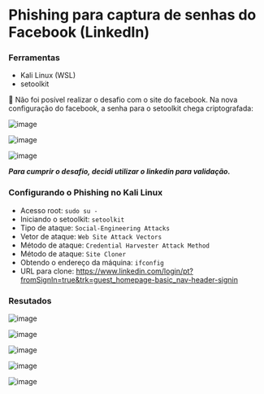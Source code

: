 # Phishing para captura de senhas do Facebook (LinkedIn)

### Ferramentas

- Kali Linux (WSL)
- setoolkit

📢 Não foi posível realizar o desafio com o site do facebook. Na nova configuração do facebook, a senha para o setoolkit chega criptografada:

![image](https://github.com/user-attachments/assets/a6891804-f729-447a-93fd-69e4e92fd097)

![image](https://github.com/user-attachments/assets/6ffb7bd2-5617-4f8e-9401-c6ae9383e710)

![image](https://github.com/user-attachments/assets/6b92403e-6382-4339-a60d-5551f472d33b)

**_Para cumprir o desafio, decidi utilizar o linkedin para validação._**

### Configurando o Phishing no Kali Linux

- Acesso root: ``` sudo su - ```
- Iniciando o setoolkit: ``` setoolkit ```
- Tipo de ataque: ``` Social-Engineering Attacks ```
- Vetor de ataque: ``` Web Site Attack Vectors ```
- Método de ataque: ```Credential Harvester Attack Method ```
- Método de ataque: ``` Site Cloner ```
- Obtendo o endereço da máquina: ``` ifconfig ```
- URL para clone: https://www.linkedin.com/login/pt?fromSignIn=true&trk=guest_homepage-basic_nav-header-signin

### Resutados

![image](https://github.com/user-attachments/assets/991b7a05-ec51-4b64-936f-1aff5b22f391)

![image](https://github.com/user-attachments/assets/05672474-81be-4d43-b4ad-a9b463e314e9)

![image](https://github.com/user-attachments/assets/54c03e6f-59d8-451a-8e18-0af70feb48d6)

![image](https://github.com/user-attachments/assets/57b1569e-444a-4ec1-832f-3a6185d38db3)

![image](https://github.com/user-attachments/assets/360b8eff-1737-4e44-96bc-5a50767e45b2)





